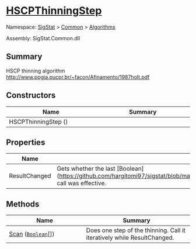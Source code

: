 # [HSCPThinningStep](./HSCPThinningStep.md)

Namespace: [SigStat]() > [Common](./../README.md) > [Algorithms](./README.md)

Assembly: SigStat.Common.dll

## Summary
HSCP thinning algorithm  http://www.ppgia.pucpr.br/~facon/Afinamento/1987holt.pdf

## Constructors

| Name<div><a href="#"><img width=375></a></div> | Summary<div><a href="#"><img width=525></a></div> | 
| --- | --- | 
| HSCPThinningStep () |  | 


## Properties

| Name<div><a href="#"><img width=375></a></div> | Summary<div><a href="#"><img width=525></a></div> | 
| --- | --- | 
| ResultChanged | Gets whether the last [Boolean](https://github.com/hargitomi97/sigstat/blob/master/docs/md/SigStat/Common/Algorithms/HSCPThinningStep/Scan(System/Boolean.md) call was effective. | 


## Methods

| Name<div><a href="#"><img width=375></a></div> | Summary<div><a href="#"><img width=525></a></div> | 
| --- | --- | 
| [Scan](./Methods/HSCPThinningStep--Scan.md) ([`Boolean`](https://docs.microsoft.com/en-us/dotnet/api/System.Boolean)[]) | Does one step of the thinning. Call it iteratively while ResultChanged. | 


